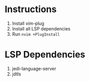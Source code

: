 # Instructions
  1. Install vim-plug
  1. Install all LSP dependencies
  1. Run `nvim +PlugInstall`

# LSP Dependencies
  1. jedi-language-server
  1. jdtls
